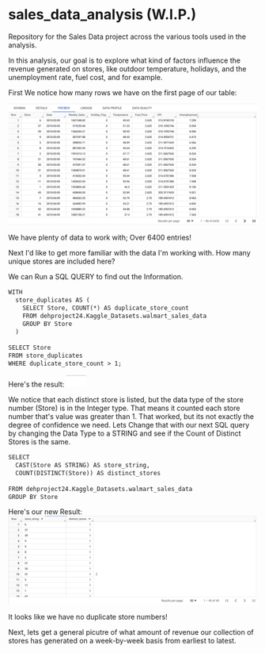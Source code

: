 # sales_data_analysis (W.I.P.)
Repository for the Sales Data project across the various tools used in the analysis. 

In this analysis, our goal is to explore what kind of factors influence the revenue generated on stores, like outdoor temperature, holidays, and the unemployment rate, fuel cost, and  for example. 

First We notice how many rows we have on the first page of our table: 

![First Page](https://github.com/xDavidHx/sales_data_analysis/blob/main/Walmart%20Sales%20Data%20Table%20Page%201%20.png) 

We have plenty of data to work with; Over 6400 entries!

Next I'd like to get more familiar with the data I'm working with. How many unique stores are included here? 

We can Run a SQL QUERY to find out the Information.

```
WITH
  store_duplicates AS (
    SELECT Store, COUNT(*) AS duplicate_store_count
    FROM dehproject24.Kaggle_Datasets.walmart_sales_data
    GROUP BY Store
  )

SELECT Store
FROM store_duplicates
WHERE duplicate_store_count > 1;

```



Here's the  result: 
![Distinct Stores](https://github.com/xDavidHx/sales_data_analysis/blob/main/Distinct%20Store%20Result.png)



We notice that each distinct store is listed, but the data type of the store number (Store) is in the Integer type. That means it counted each store number that's value was greater than 1. That worked, but its not exactly the degree of confidence we need. 
Lets Change that with our next SQL query by changing the Data Type to a STRING and see if the Count of Distinct Stores is the same. 

```
SELECT 
  CAST(Store AS STRING) AS store_string,
  COUNT(DISTINCT(Store)) AS distinct_stores

FROM dehproject24.Kaggle_Datasets.walmart_sales_data
GROUP BY Store
```

Here's our new Result: 
![CAST table column from INT to STRING](https://github.com/xDavidHx/sales_data_analysis/blob/main/Distinct%20Store%20Cast%20Value%20to%20String.png) 


It looks like we have no duplicate store numbers!

Next, lets get a general picutre of what amount of revenue our collection of stores has generated on a week-by-week basis from earliest to latest. 


